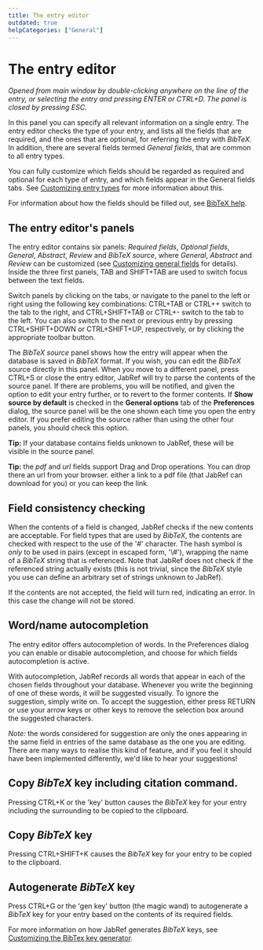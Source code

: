 ```yaml
---
title: The entry editor
outdated: true
helpCategories: ["General"]
---
```


# The entry editor

*Opened from main window by double-clicking anywhere on the line of the entry, or selecting the entry and pressing <kdb>ENTER</kdb> or <kdb>CTRL</kdb>+<kdb>D</kdb>. The panel is closed by pressing <kdb>ESC</kdb>.*

In this panel you can specify all relevant information on a single entry. The entry editor checks the type of your entry, and lists all the fields that are required, and the ones that are optional, for referring the entry with *BibTeX*. In addition, there are several fields termed *General fields*, that are common to all entry types.

You can fully customize which fields should be regarded as required and optional for each type of entry, and which fields appear in the General fields tabs. See [Customizing entry types](CustomEntries) for more information about this.

For information about how the fields should be filled out, see [BibTeX help](Bibtex).

## The entry editor's panels

The entry editor contains six panels: *Required fields*, *Optional fields*, *General*, *Abstract*, *Review* and *BibTeX source*, where *General*, *Abstract* and *Review* can be customized (see [Customizing general fields](GeneralFields) for details). Inside the three first panels,  <kdb>TAB</kdb> and <kdb>SHIFT</kdb>+<kdb>TAB</kdb> are used to switch focus between the text fields.

Switch panels by clicking on the tabs, or navigate to the panel to the left or right using the following key combinations: <kdb>CTRL</kdb>+<kdb>TAB</kdb> or <kdb>CTRL</kdb>+<kdb>+</kdb> switch to the tab to the right, and <kdb>CTRL</kdb>+<kdb>SHIFT</kdb>+<kdb>TAB</kdb> or <kdb>CTRL</kdb>+<kdb>-</kdb> switch to the tab to the left. You can also switch to the next or previous entry by pressing <kdb>CTRL</kdb>+<kdb>SHIFT</kdb>+<kdb>DOWN</kdb> or <kdb>CTRL</kdb>+<kdb>SHIFT</kdb>+<kdb>UP</kdb>, respectively, or by clicking the appropriate toolbar button.

The *BibTeX source* panel shows how the entry will appear when the database is saved in *BibTeX* format. If you wish, you can edit the *BibTeX* source directly in this panel. When you move to a different panel, press <kdb>CTRL</kdb>+<kdb>S</kdb> or close the entry editor, JabRef will try to parse the contents of the source panel. If there are problems, you will be notified, and given the option to edit your entry further, or to revert to the former contents. If **Show source by default** is checked in the **General options** tab of the **Preferences** dialog, the source panel will be the one shown each time you open the entry editor. If you prefer editing the source rather than using the other four panels, you should check this option.

**Tip:** If your database contains fields unknown to JabRef, these will be visible in the source panel.

**Tip:** the *pdf* and *url* fields support Drag and Drop operations. You can drop there an url from your browser. either a link to a pdf file (that JabRef can download for you) or you can keep the link.

## Field consistency checking

When the contents of a field is changed, JabRef checks if the new contents are acceptable. For field types that are used by *BibTeX*, the contents are checked with respect to the use of the '\#' character. The hash symbol is *only* to be used in pairs (except in escaped form, '\\\#'), wrapping the name of a *BibTeX* string that is referenced. Note that JabRef does not check if the referenced string actually exists (this is not trivial, since the *BibTeX* style you use can define an arbitrary set of strings unknown to JabRef).

If the contents are not accepted, the field will turn red, indicating an error. In this case the change will not be stored.

## Word/name autocompletion

The entry editor offers autocompletion of words. In the Preferences dialog you can enable or disable autocompletion, and choose for which fields autocompletion is active.

With autocompletion, JabRef records all words that appear in each of the chosen fields throughout your database. Whenever you write the beginning of one of these words, it will be suggested visually. To ignore the suggestion, simply write on. To accept the suggestion, either press <kdb>RETURN</kdb> or use your arrow keys or other keys to remove the selection box around the suggested characters.

*Note:* the words considered for suggestion are only the ones appearing in the same field in entries of the same database as the one you are editing. There are many ways to realise this kind of feature, and if you feel it should have been implemented differently, we'd like to hear your suggestions!

## Copy *BibTeX* key including citation command.

Pressing <kdb>CTRL</kdb>+<kdb>K</kdb> or the 'key' button causes the *BibTeX* key for your entry including the surrounding to be copied to the clipboard.

## Copy *BibTeX* key

Pressing <kdb>CTRL</kdb>+<kdb>SHIFT</kdb>+<kdb>K</kdb> causes the *BibTeX* key for your entry to be copied to the clipboard.

## Autogenerate *BibTeX* key

Press <kdb>CTRL</kdb>+<kdb>G</kdb> or the 'gen key' button (the magic wand) to autogenerate a *BibTeX* key for your entry based on the contents of its required fields.

For more information on how JabRef generates *BibTeX* keys, see [Customizing the BibTex key generator](LabelPatterns).
